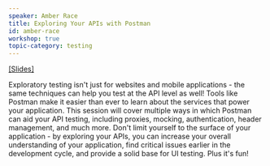 ```yaml
---
speaker: Amber Race
title: Exploring Your APIs with Postman
id: amber-race
workshop: true
topic-category: testing
---
```


<a href="https://www.dropbox.com/sh/58jetbs7plwh6s9/AACZq4vePkIfB1r8s5EgYIZha?dl=0">[Slides]</a>

Exploratory testing isn't just for websites and mobile applications - the same techniques can help you test at the API level as well! Tools like Postman make it easier than ever to learn about the services that power your application. This session will cover multiple ways in which Postman can aid your API testing, including proxies, mocking, authentication, header management, and much more. Don't limit yourself to the surface of your application - by exploring your APIs, you can increase your overall understanding of your application, find critical issues earlier in the development cycle, and provide a solid base for UI testing. Plus it's fun!
